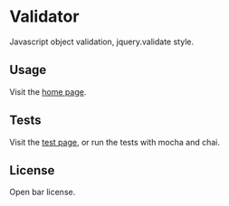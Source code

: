 # Validator

Javascript object validation, jquery.validate style.

## Usage

Visit the [home page](http://nicompte.github.com/Validator/index.html).

## Tests

Visit the [test page](http://nicompte.github.com/Validator/tests.html), or run the tests with mocha and chai.

## License

Open bar license.
